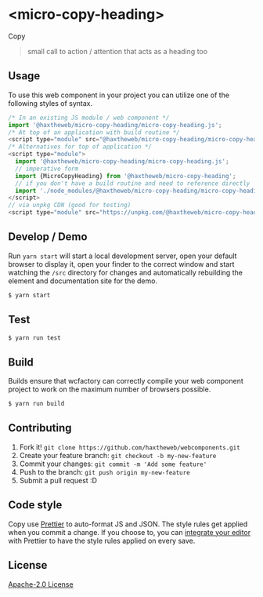 # &lt;micro-copy-heading&gt;

Copy
> small call to action / attention that acts as a heading too

## Usage
To use this web component in your project you can utilize one of the following styles of syntax.

```js
/* In an existing JS module / web component */
import '@haxtheweb/micro-copy-heading/micro-copy-heading.js';
/* At top of an application with build routine */
<script type="module" src="@haxtheweb/micro-copy-heading/micro-copy-heading.js"></script>
/* Alternatives for top of application */
<script type="module">
  import '@haxtheweb/micro-copy-heading/micro-copy-heading.js';
  // imperative form
  import {MicroCopyHeading} from '@haxtheweb/micro-copy-heading';
  // if you don't have a build routine and need to reference directly
  import './node_modules/@haxtheweb/micro-copy-heading/micro-copy-heading.js';
</script>
// via unpkg CDN (good for testing)
<script type="module" src="https://unpkg.com/@haxtheweb/micro-copy-heading/micro-copy-heading.js"></script>
```

## Develop / Demo
Run `yarn start` will start a local development server, open your default browser to display it, open your finder to the correct window and start watching the `/src` directory for changes and automatically rebuilding the element and documentation site for the demo.
```bash
$ yarn start
```

## Test

```bash
$ yarn run test
```

## Build
Builds ensure that wcfactory can correctly compile your web component project to
work on the maximum number of browsers possible.
```bash
$ yarn run build
```

## Contributing

1. Fork it! `git clone https://github.com/haxtheweb/webcomponents.git`
2. Create your feature branch: `git checkout -b my-new-feature`
3. Commit your changes: `git commit -m 'Add some feature'`
4. Push to the branch: `git push origin my-new-feature`
5. Submit a pull request :D

## Code style

Copy  use [Prettier][prettier] to auto-format JS and JSON.  The style rules get applied when you commit a change.  If you choose to, you can [integrate your editor][prettier-ed] with Prettier to have the style rules applied on every save.

[prettier]: https://github.com/prettier/prettier/
[prettier-ed]: https://github.com/prettier/prettier/#editor-integration
[polyserve]: https://github.com/Polymer/polyserve
[web-component-tester]: https://github.com/Polymer/web-component-tester

## License
[Apache-2.0 License](http://opensource.org/licenses/Apache-2.0)